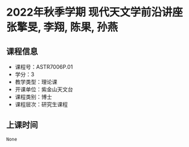 # 2022年秋季学期 现代天文学前沿讲座 张擎旻, 李翔, 陈果, 孙燕






## 课程信息

- 课程号：ASTR7006P.01
- 学分：3
- 教学类型：理论课
- 开课单位：紫金山天文台
- 课程类别：博士
- 课程层次：研究生课程

## 上课时间

```
None
```

